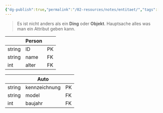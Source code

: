 ```yaml
---
{"dg-publish":true,"permalink":"/02-resources/notes/entitaet/","tags":["#informatik/datenbank","#psychologie"],"noteIcon":"","updated":"2025-09-10T16:38:17.000+02:00"}
---
```


> Es ist nicht anders als ein **Ding** oder **Objekt**.
> Hauptsache alles was man ein Attribut geben kann.

|        | Person |     |
| ------ | ------ | --- |
| string | ID     | PK  |
| string | name   | FK  |
| int    | alter  | FK  |

|        | Auto          |     |
| ------ | ------------- | --- |
| string | kennzeichnung | PK  |
| string | model         | FK  |
| int    | baujahr       | FK  |
